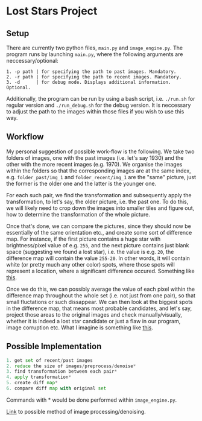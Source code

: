 # Lost Stars Project


## Setup
There are currently two python files, `main.py` and `image_engine.py`. The program runs by launching `main.py`, where the following arguments are neccessary/optional:
```
1. -p path | for specifying the path to past images. Mandatory.
2. -r path | for specifying the path to recent images. Mandatory.
3. -d      | for debug mode. Displays additional information. Optional.
```
Additionally, the program can be run by using a bash script, i.e. `./run.sh` for regular version and `./run_debug.sh` for the debug version. It is neccessary to adjust the path to the images within those files if you wish to use this way.

## Workflow
My personal suggestion of possible work-flow is the following. We take two folders of images, one with the past images (i.e. let's say 1930) and the other with the more recent images (e.g. 1970). We organise the images within the folders so that the corresponding images are at the same index, e.g. `folder_past/img_1` and `folder_recent/img_1` are the "same" picture, just the former is the older one and the latter is the younger one.

For each such pair, we find the transformation and subsequently apply the transformation, to let's say, the older picture, i.e. the past one. To do this, we will likely need to crop down the images into smaller tiles and figure out, how to determine the transformation of the whole picture. 

Once that's done, we can compare the pictures, since they should now be essentially of the same orientation etc., and create some sort of difference map. For instance, if the first picture contains a  huge star with brightness/pixel value of e.g. `255`, and the next picture contains just blank space (suggesting we found a lost star), i.e. the value is e.g. `20`, the difference map will contain the value `255-20`. In other words, it will contain white (or pretty much any other color) spots, where those spots will represent a location, where a significant difference occured. Something like [this](https://www.researchgate.net/publication/270216822/figure/fig1/AS:613883505045506@1523372641055/a-Difference-map-retrieved-from-image-differencing-b-Difference-map-retrieved-from.png).

Once we do this, we can possibly average the value of each pixel within the difference map throughout the whole set (i.e. not just from one pair), so that small fluctations or such dissappear. We can then look at the biggest spots in the difference map, that means most probable candidates, and let's say, project those areas to the original images and check manually/visually, whether it is indeed a lost star candidate or just a flaw in our program, image corruption etc. What I imagine is something like [this](https://i.sstatic.net/5NuyK.png).

## Possible Implementation

```python
1. get set of recent/past images
2. reduce the size of images/preprocess/denoise*
3. find transformation between each pair*
4. apply transformation*
5. create diff map*
6. compare diff map with original set
```
Commands with * would be done performed within `image_engine.py`. 

[Link](https://mwcraig.github.io/ccd-as-book/01-05-Calibration-overview.html) to possible method of image processing/denoising.